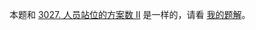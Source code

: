 本题和 [3027. 人员站位的方案数 II](https://leetcode.cn/problems/find-the-number-of-ways-to-place-people-ii/) 是一样的，请看 [我的题解](https://leetcode.cn/problems/find-the-number-of-ways-to-place-people-ii/solutions/2630655/on2-you-ya-mei-ju-by-endlesscheng-z86d/)。
